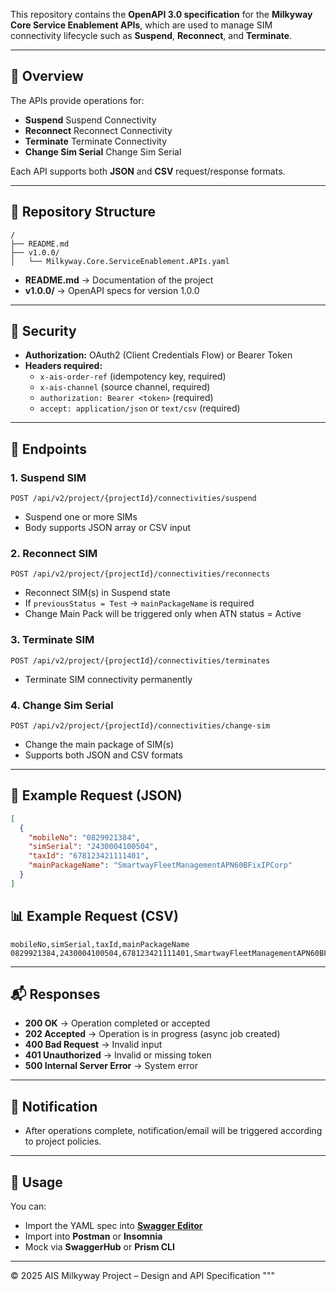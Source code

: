 
This repository contains the **OpenAPI 3.0 specification** for the **Milkyway Core Service Enablement APIs**, which are used to manage SIM connectivity lifecycle such as **Suspend**, **Reconnect**, and **Terminate**.

---

## 📌 Overview

The APIs provide operations for:

- **Suspend** Suspend Connectivity
- **Reconnect** Reconnect Connectivity
- **Terminate** Terminate Connectivity  
- **Change Sim Serial**  Change Sim Serial 

Each API supports both **JSON** and **CSV** request/response formats.

---

## 📂 Repository Structure

```
/
├── README.md
├── v1.0.0/
│   └── Milkyway.Core.ServiceEnablement.APIs.yaml
```

- **README.md** → Documentation of the project  
- **v1.0.0/** → OpenAPI specs for version 1.0.0  

---

## 🔑 Security

- **Authorization:** OAuth2 (Client Credentials Flow) or Bearer Token  
- **Headers required:**
  - `x-ais-order-ref` (idempotency key, required)  
  - `x-ais-channel` (source channel, required)  
  - `authorization: Bearer <token>` (required)  
  - `accept: application/json` or `text/csv` (required)  

---

## 🚀 Endpoints

### 1. Suspend SIM
```
POST /api/v2/project/{projectId}/connectivities/suspend
```
- Suspend one or more SIMs  
- Body supports JSON array or CSV input

### 2. Reconnect SIM
```
POST /api/v2/project/{projectId}/connectivities/reconnects
```
- Reconnect SIM(s) in Suspend state  
- If `previousStatus = Test` → `mainPackageName` is required  
- Change Main Pack will be triggered only when ATN status = Active  

### 3. Terminate SIM
```
POST /api/v2/project/{projectId}/connectivities/terminates
```
- Terminate SIM connectivity permanently  

### 4. Change Sim Serial
```
POST /api/v2/project/{projectId}/connectivities/change-sim
```
- Change the main package of SIM(s)  
- Supports both JSON and CSV formats  

---

## 📝 Example Request (JSON)

```json
[
  {
    "mobileNo": "0829921384",
    "simSerial": "2430004100504",
    "taxId": "678123421111401",
    "mainPackageName": "SmartwayFleetManagementAPN60BFixIPCorp"
  }
]
```

## 📊 Example Request (CSV)

```
mobileNo,simSerial,taxId,mainPackageName
0829921384,2430004100504,678123421111401,SmartwayFleetManagementAPN60BFixIPCorp
```

---

## 📬 Responses

- **200 OK** → Operation completed or accepted  
- **202 Accepted** → Operation is in progress (async job created)  
- **400 Bad Request** → Invalid input  
- **401 Unauthorized** → Invalid or missing token  
- **500 Internal Server Error** → System error  

---

## 🔔 Notification

- After operations complete, notification/email will be triggered according to project policies.

---

## 📖 Usage

You can:
- Import the YAML spec into **[Swagger Editor](https://editor.swagger.io)**  
- Import into **Postman** or **Insomnia**  
- Mock via **SwaggerHub** or **Prism CLI**  

---

© 2025 AIS Milkyway Project – Design and API Specification
"""

